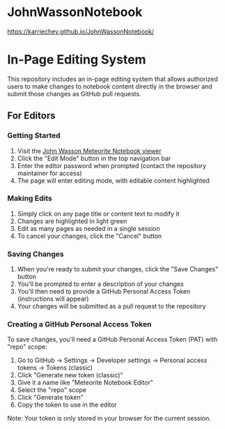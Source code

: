 # JohnWassonNotebook
https://karriechey.github.io/JohnWassonNotebook/

# In-Page Editing System

This repository includes an in-page editing system that allows authorized users to make changes to notebook content directly in the browser and submit those changes as GitHub pull requests.

## For Editors

### Getting Started

1. Visit the [John Wasson Meteorite Notebook viewer](https://karriechey.github.io/JohnWassonNotebook/)
2. Click the "Edit Mode" button in the top navigation bar
3. Enter the editor password when prompted (contact the repository maintainer for access)
4. The page will enter editing mode, with editable content highlighted

### Making Edits

1. Simply click on any page title or content text to modify it
2. Changes are highlighted in light green
3. Edit as many pages as needed in a single session
4. To cancel your changes, click the "Cancel" button

### Saving Changes

1. When you're ready to submit your changes, click the "Save Changes" button
2. You'll be prompted to enter a description of your changes
3. You'll then need to provide a GitHub Personal Access Token (instructions will appear)
4. Your changes will be submitted as a pull request to the repository

### Creating a GitHub Personal Access Token

To save changes, you'll need a GitHub Personal Access Token (PAT) with "repo" scope:

1. Go to GitHub → Settings → Developer settings → Personal access tokens → Tokens (classic)
2. Click "Generate new token (classic)"
3. Give it a name like "Meteorite Notebook Editor"
4. Select the "repo" scope
5. Click "Generate token"
6. Copy the token to use in the editor

Note: Your token is only stored in your browser for the current session.
